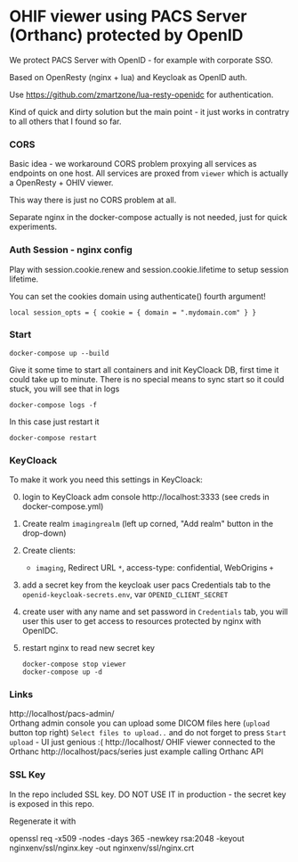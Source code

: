 # OHIF viewer using PACS Server (Orthanc) protected by OpenID

We protect PACS Server with OpenID - for example with corporate SSO.

Based on OpenResty (nginx + lua) and Keycloak as OpenID auth.

Use https://github.com/zmartzone/lua-resty-openidc for authentication.

Kind of quick and dirty solution but the main point - it just works 
in contratry to all others that I found so far.

### CORS

Basic idea - we workaround CORS problem proxying all services as endpoints on
one host.
All services are proxed from `viewer` which is actually a OpenResty + OHIV viewer.

This way there is just no CORS problem at all.

Separate nginx in the docker-compose actually is not needed, just for quick experiments.

### Auth Session - nginx config
Play with session.cookie.renew and session.cookie.lifetime to setup session lifetime.

You can set the cookies domain using authenticate() fourth argument!

    local session_opts = { cookie = { domain = ".mydomain.com" } }

### Start

    docker-compose up --build

Give it some time to start all containers and init KeyCloack DB, first time it could take
up to minute.
There is no special means to sync start so it could stuck, you will see that in logs

    docker-compose logs -f

In this case just restart it

    docker-compose restart

### KeyCloack

To make it work you need this settings in KeyCloack:

0) login to KeyCloack adm console http://localhost:3333 (see creds in docker-compose.yml) 
1) Create realm `imagingrealm` (left up corned, "Add realm" button in the drop-down)
2) Create clients:
   - `imaging`, Redirect URL `*`, access-type: confidential, WebOrigins `+`
3) add a secret key from the keycloak user pacs Credentials tab to the `openid-keycloak-secrets.env`, 
var `OPENID_CLIENT_SECRET`
4) create user with any name and set password in `Credentials` tab, you will user this user to get access to 
resources protected by nginx with OpenIDC.
5) restart nginx to read new secret key 

       docker-compose stop viewer
       docker-compose up -d


### Links
http://localhost/pacs-admin/  
Orthang admin console
you can upload some DICOM files here (`upload` button top right)
`Select files to upload..` and do not forget to press `Start upload` - UI just genious :(
http://localhost/
OHIF viewer connected to the Orthanc
http://localhost/pacs/series
just example calling Orthanc API

### SSL Key
In the repo included SSL key.
DO NOT USE IT in production - the secret key is exposed in this repo.

Regenerate it with

   openssl req -x509 -nodes -days 365 -newkey rsa:2048 -keyout nginxenv/ssl/nginx.key -out nginxenv/ssl/nginx.crt